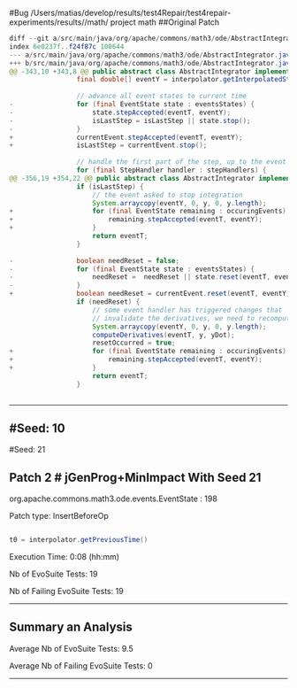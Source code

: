 #Bug /Users/matias/develop/results/test4Repair/test4repair-experiments/results//math/ project math
##Original Patch 

```Java
diff --git a/src/main/java/org/apache/commons/math3/ode/AbstractIntegrator.java b/src/main/java/org/apache/commons/math3/ode/AbstractIntegrator.java
index 6e0237f..f24f87c 100644
--- a/src/main/java/org/apache/commons/math3/ode/AbstractIntegrator.java
+++ b/src/main/java/org/apache/commons/math3/ode/AbstractIntegrator.java
@@ -343,10 +343,8 @@ public abstract class AbstractIntegrator implements FirstOrderIntegrator {
                 final double[] eventY = interpolator.getInterpolatedState().clone();
 
                 // advance all event states to current time
-                for (final EventState state : eventsStates) {
-                    state.stepAccepted(eventT, eventY);
-                    isLastStep = isLastStep || state.stop();
-                }
+                currentEvent.stepAccepted(eventT, eventY);
+                isLastStep = currentEvent.stop();
 
                 // handle the first part of the step, up to the event
                 for (final StepHandler handler : stepHandlers) {
@@ -356,19 +354,22 @@ public abstract class AbstractIntegrator implements FirstOrderIntegrator {
                 if (isLastStep) {
                     // the event asked to stop integration
                     System.arraycopy(eventY, 0, y, 0, y.length);
+                    for (final EventState remaining : occuringEvents) {
+                        remaining.stepAccepted(eventT, eventY);
+                    }
                     return eventT;
                 }
 
-                boolean needReset = false;
-                for (final EventState state : eventsStates) {
-                    needReset =  needReset || state.reset(eventT, eventY);
-                }
+                boolean needReset = currentEvent.reset(eventT, eventY);
                 if (needReset) {
                     // some event handler has triggered changes that
                     // invalidate the derivatives, we need to recompute them
                     System.arraycopy(eventY, 0, y, 0, y.length);
                     computeDerivatives(eventT, y, yDot);
                     resetOccurred = true;
+                    for (final EventState remaining : occuringEvents) {
+                        remaining.stepAccepted(eventT, eventY);
+                    }
                     return eventT;
                 }
 
```

--- 
#Seed: 10
--- 
#Seed: 21

## Patch 2 #  jGenProg+MinImpact With Seed 21

org.apache.commons.math3.ode.events.EventState : 198

Patch type: InsertBeforeOp

```Java

t0 = interpolator.getPreviousTime()

```


Execution Time: 0:08 (hh:mm) 

Nb of EvoSuite Tests: 19

Nb of Failing EvoSuite Tests: 19


---
## Summary an Analysis

Average Nb of EvoSuite Tests: 9.5

Average Nb of Failing EvoSuite Tests: 0

---